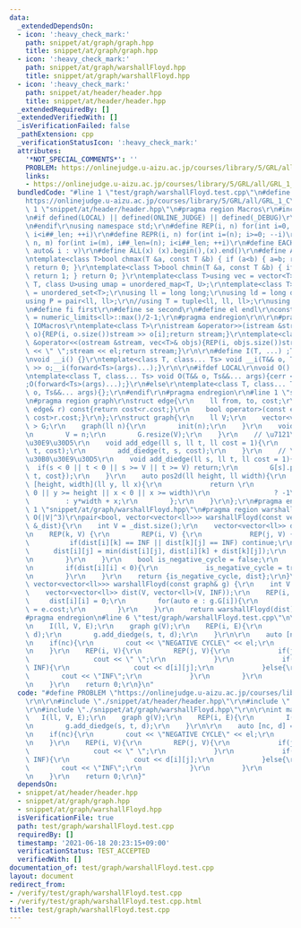 ```yaml
---
data:
  _extendedDependsOn:
  - icon: ':heavy_check_mark:'
    path: snippet/at/graph/graph.hpp
    title: snippet/at/graph/graph.hpp
  - icon: ':heavy_check_mark:'
    path: snippet/at/graph/warshallFloyd.hpp
    title: snippet/at/graph/warshallFloyd.hpp
  - icon: ':heavy_check_mark:'
    path: snippet/at/header/header.hpp
    title: snippet/at/header/header.hpp
  _extendedRequiredBy: []
  _extendedVerifiedWith: []
  _isVerificationFailed: false
  _pathExtension: cpp
  _verificationStatusIcon: ':heavy_check_mark:'
  attributes:
    '*NOT_SPECIAL_COMMENTS*': ''
    PROBLEM: https://onlinejudge.u-aizu.ac.jp/courses/library/5/GRL/all/GRL_1_C
    links:
    - https://onlinejudge.u-aizu.ac.jp/courses/library/5/GRL/all/GRL_1_C
  bundledCode: "#line 1 \"test/graph/warshallFloyd.test.cpp\"\n#define PROBLEM \"\
    https://onlinejudge.u-aizu.ac.jp/courses/library/5/GRL/all/GRL_1_C\"\r\n\r\n#line\
    \ 1 \"snippet/at/header/header.hpp\"\n#pragma region Macros\r\n#include <bits/stdc++.h>\r\
    \n#if defined(LOCAL) || defined(ONLINE_JUDGE) || defined(_DEBUG)\r\n#include <atcoder/all>\r\
    \n#endif\r\nusing namespace std;\r\n#define REP(i, n) for(int i=0, i##_len=(n);\
    \ i<i##_len; ++i)\r\n#define REPR(i, n) for(int i=(n); i>=0; --i)\r\n#define FOR(i,\
    \ n, m) for(int i=(m), i##_len=(n); i<i##_len; ++i)\r\n#define EACH(i, v) for(const\
    \ auto& i : v)\r\n#define ALL(x) (x).begin(),(x).end()\r\n#define ALLR(x) (x).rbegin(),(x).rend()\r\
    \ntemplate<class T>bool chmax(T &a, const T &b) { if (a<b) { a=b; return 1; }\
    \ return 0; }\r\ntemplate<class T>bool chmin(T &a, const T &b) { if (b<a) { a=b;\
    \ return 1; } return 0; }\r\ntemplate<class T>using vec = vector<T>;\r\ntemplate<class\
    \ T, class U>using umap = unordered_map<T, U>;\r\ntemplate<class T>using uset\
    \ = unordered_set<T>;\r\nusing ll = long long;\r\nusing ld = long double;\r\n\
    using P = pair<ll, ll>;\r\n//using T = tuple<ll, ll, ll>;\r\nusing vl = vec<ll>;\r\
    \n#define fi first\r\n#define se second\r\n#define el endl\r\nconstexpr ll INF\
    \ = numeric_limits<ll>::max()/2-1;\r\n#pragma endregion\r\n\r\n#pragma region\
    \ IOMacros\r\ntemplate<class T>\r\nistream &operator>>(istream &stream, vec<T>&\
    \ o){REP(i, o.size())stream >> o[i];return stream;}\r\ntemplate<class T>\r\nostream\
    \ &operator<<(ostream &stream, vec<T>& objs){REP(i, objs.size())stream << objs[i]\
    \ << \" \";stream << el;return stream;}\r\n\r\n#define I(T, ...) ;T __VA_ARGS__;__i(__VA_ARGS__);\r\
    \nvoid __i() {}\r\ntemplate<class T, class... Ts> void __i(T&& o, Ts&&... args){cin\
    \ >> o;__i(forward<Ts>(args)...);}\r\n\r\n#ifdef LOCAL\r\nvoid O() {cerr << el;}\r\
    \ntemplate<class T, class... Ts> void O(T&& o, Ts&&... args){cerr << o << \" \"\
    ;O(forward<Ts>(args)...);}\r\n#else\r\ntemplate<class T, class... Ts> void O(T&&\
    \ o, Ts&&... args){};\r\n#endif\r\n#pragma endregion\r\n#line 1 \"snippet/at/graph/graph.hpp\"\
    \n#pragma region graph\r\nstruct edge{\r\n    ll from, to, cost;\r\n    bool operator<(const\
    \ edge& r) const{return cost<r.cost;}\r\n    bool operator>(const edge& r) const{return\
    \ cost>r.cost;}\r\n};\r\nstruct graph{\r\n    ll V;\r\n    vector<vector<edge>\
    \ > G;\r\n    graph(ll n){\r\n        init(n);\r\n    }\r\n    void init(ll n){\r\
    \n        V = n;\r\n        G.resize(V);\r\n    }\r\n    // \u7121\u5411\u30B0\
    \u30E9\u30D5\r\n    void add_edge(ll s, ll t, ll cost = 1){\r\n        add_diedge(s,\
    \ t, cost);\r\n        add_diedge(t, s, cost);\r\n    }\r\n    // \u6709\u5411\
    \u30B0\u30E9\u30D5\r\n    void add_diedge(ll s, ll t, ll cost = 1){\r\n      \
    \  if(s < 0 || t < 0 || s >= V || t >= V) return;\r\n        G[s].push_back({s,\
    \ t, cost});\r\n    }\r\n    auto pos2d(ll height, ll width){\r\n        return\
    \ [height, width](ll y, ll x){\r\n            return \r\n                (y <\
    \ 0 || y >= height || x < 0 || x >= width)\r\n                ? -1\r\n       \
    \         : y*width + x;\r\n        };\r\n    }\r\n};\r\n#pragma endregion\n#line\
    \ 1 \"snippet/at/graph/warshallFloyd.hpp\"\n#pragma region warshallFloyd\r\n//\
    \ O(|V|^3)\r\npair<bool, vector<vector<ll>>> warshallFloyd(const vector<vector<ll>>\
    \ &_dist){\r\n    int V = _dist.size();\r\n    vector<vector<ll>> dist(_dist);\r\
    \n    REP(k, V) {\r\n        REP(i, V) {\r\n            REP(j, V) {\r\n      \
    \          if(dist[i][k] == INF || dist[k][j] == INF) continue;\r\n          \
    \      dist[i][j] = min(dist[i][j], dist[i][k] + dist[k][j]);\r\n            }\r\
    \n        }\r\n    }\r\n    bool is_negative_cycle = false;\r\n    REP(i, V){\r\
    \n        if(dist[i][i] < 0){\r\n            is_negative_cycle = true;break;\r\
    \n        }\r\n    }\r\n    return {is_negative_cycle, dist};\r\n}\r\npair<bool,\
    \ vector<vector<ll>>> warshallFloyd(const graph& g) {\r\n    int V = g.V;\r\n\
    \    vector<vector<ll>> dist(V, vector<ll>(V, INF));\r\n    REP(i, V){\r\n   \
    \     dist[i][i] = 0;\r\n        for(auto e : g.G[i]){\r\n            dist[i][e.to]\
    \ = e.cost;\r\n        }\r\n    }\r\n    return warshallFloyd(dist);\r\n}\r\n\
    #pragma endregion\n#line 6 \"test/graph/warshallFloyd.test.cpp\"\n\r\nint main(){\r\
    \n    I(ll, V, E);\r\n    graph g(V);\r\n    REP(i, E){\r\n        I(ll, s, t,\
    \ d);\r\n        g.add_diedge(s, t, d);\r\n    }\r\n\r\n    auto [nc, d] = warshallFloyd(g);\r\
    \n    if(nc){\r\n        cout << \"NEGATIVE CYCLE\" << el;\r\n        return 0;\r\
    \n    }\r\n    REP(i, V){\r\n        REP(j, V){\r\n            if(j > 0){\r\n\
    \                cout << \" \";\r\n            }\r\n            if(d[i][j] !=\
    \ INF){\r\n                cout << d[i][j];\r\n            }else{\r\n        \
    \        cout << \"INF\";\r\n            }\r\n        }\r\n        cout << el;\r\
    \n    }\r\n    return 0;\r\n}\n"
  code: "#define PROBLEM \"https://onlinejudge.u-aizu.ac.jp/courses/library/5/GRL/all/GRL_1_C\"\
    \r\n\r\n#include \"./snippet/at/header/header.hpp\"\r\n#include \"./snippet/at/graph/graph.hpp\"\
    \r\n#include \"./snippet/at/graph/warshallFloyd.hpp\"\r\n\r\nint main(){\r\n \
    \   I(ll, V, E);\r\n    graph g(V);\r\n    REP(i, E){\r\n        I(ll, s, t, d);\r\
    \n        g.add_diedge(s, t, d);\r\n    }\r\n\r\n    auto [nc, d] = warshallFloyd(g);\r\
    \n    if(nc){\r\n        cout << \"NEGATIVE CYCLE\" << el;\r\n        return 0;\r\
    \n    }\r\n    REP(i, V){\r\n        REP(j, V){\r\n            if(j > 0){\r\n\
    \                cout << \" \";\r\n            }\r\n            if(d[i][j] !=\
    \ INF){\r\n                cout << d[i][j];\r\n            }else{\r\n        \
    \        cout << \"INF\";\r\n            }\r\n        }\r\n        cout << el;\r\
    \n    }\r\n    return 0;\r\n}"
  dependsOn:
  - snippet/at/header/header.hpp
  - snippet/at/graph/graph.hpp
  - snippet/at/graph/warshallFloyd.hpp
  isVerificationFile: true
  path: test/graph/warshallFloyd.test.cpp
  requiredBy: []
  timestamp: '2021-06-18 20:23:15+09:00'
  verificationStatus: TEST_ACCEPTED
  verifiedWith: []
documentation_of: test/graph/warshallFloyd.test.cpp
layout: document
redirect_from:
- /verify/test/graph/warshallFloyd.test.cpp
- /verify/test/graph/warshallFloyd.test.cpp.html
title: test/graph/warshallFloyd.test.cpp
---
```

